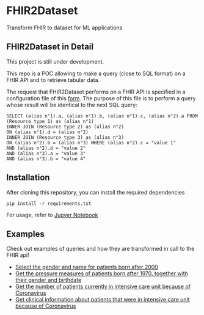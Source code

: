 # FHIR2Dataset

Transform FHIR to dataset for ML applications

## FHIR2Dataset in Detail

This project is still under development.

This repo is a POC allowing to make a query (close to SQL format) on a FHIR API and to retrieve tabular data.

The request that FHIR2Dataset performs on a FHIR API is specified in a configuration file of this [form](examples/config_template.json).
The purpose of this file is to perform a query whose result will be identical to the next SQL query:
```
SELECT (alias n°1).a, (alias n°1).b, (alias n°1).c, (alias n°2).a FROM (Resource type 1) as (alias n°1)
INNER JOIN (Resource type 2) as (alias n°2) 
ON (alias n°1).d = (alias n°2) 
INNER JOIN (Resource type 3) as (alias n°3) 
ON (alias n°2).b = (alias n°3) WHERE (alias n°2).c = "value 1"  
AND (alias n°2).d = "value 2"  
AND (alias n°3).a = "value 3"  
AND (alias n°3).b = "value 4"
```


## Installation

After cloning this repository, you can install the required dependencies

```
pip install -r requirements.txt
```

For usage, refer to [Jupyer Notebook](examples/example.ipynb)

## Examples

Check out examples of queries and how they are transformed in call to the FHIR api!

- [Select the gender and name for patients born after 2000](examples/example1.md)
- [Get the pressure measures of patients born after 1970, together with their gender and birthdate](examples/example2.md)
- [Get the number of patients currently in intensive care unit because of Coronavirus](examples/example3.md)
- [Get clinical information about patients that were in intensive care unit because of Coronavirus](examples/example4.md)
